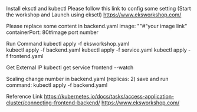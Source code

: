 Install eksctl and kubectl
Please follow this link to config
some setting
(Start the workshop and Launch using eksctl)
https://www.eksworkshop.com/

Please replace some content in backend.yaml
image: ""#"your image link"
containerPort: 80#image port number

Run Command
kubectl apply -f eksworkshop.yaml  
kubectl apply -f backend.yaml
kubectl apply -f service.yaml 
kubectl apply -f frontend.yaml

Get External IP
kubectl get service frontend --watch

Scaling
change number in backend.yaml
(replicas: 2)
save and run command:
kubectl apply -f backend.yaml

Reference Link 
https://kubernetes.io/docs/tasks/access-application-cluster/connecting-frontend-backend/
https://www.eksworkshop.com/
